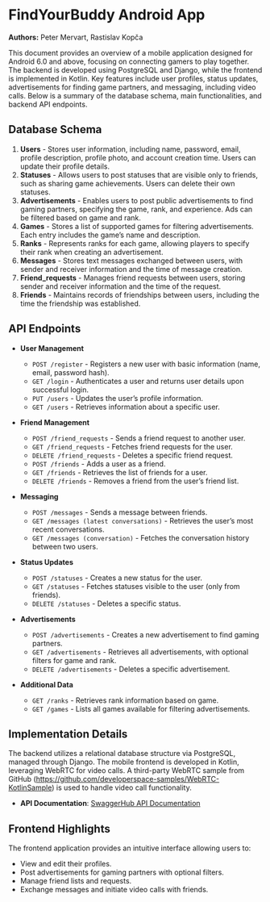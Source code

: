 # FindYourBuddy Android App

**Authors:** Peter Mervart, Rastislav Kopča

This document provides an overview of a mobile application designed for Android 6.0 and above, focusing on connecting gamers to play together. The backend is developed using PostgreSQL and Django, while the frontend is implemented in Kotlin. Key features include user profiles, status updates, advertisements for finding game partners, and messaging, including video calls. Below is a summary of the database schema, main functionalities, and backend API endpoints.

## Database Schema

1. **Users** - Stores user information, including name, password, email, profile description, profile photo, and account creation time. Users can update their profile details.
2. **Statuses** - Allows users to post statuses that are visible only to friends, such as sharing game achievements. Users can delete their own statuses.
3. **Advertisements** - Enables users to post public advertisements to find gaming partners, specifying the game, rank, and experience. Ads can be filtered based on game and rank.
4. **Games** - Stores a list of supported games for filtering advertisements. Each entry includes the game’s name and description.
5. **Ranks** - Represents ranks for each game, allowing players to specify their rank when creating an advertisement.
6. **Messages** - Stores text messages exchanged between users, with sender and receiver information and the time of message creation.
7. **Friend_requests** - Manages friend requests between users, storing sender and receiver information and the time of the request.
8. **Friends** - Maintains records of friendships between users, including the time the friendship was established.

## API Endpoints

- **User Management**
  - `POST /register` - Registers a new user with basic information (name, email, password hash).
  - `GET /login` - Authenticates a user and returns user details upon successful login.
  - `PUT /users` - Updates the user’s profile information.
  - `GET /users` - Retrieves information about a specific user.

- **Friend Management**
  - `POST /friend_requests` - Sends a friend request to another user.
  - `GET /friend_requests` - Fetches friend requests for the user.
  - `DELETE /friend_requests` - Deletes a specific friend request.
  - `POST /friends` - Adds a user as a friend.
  - `GET /friends` - Retrieves the list of friends for a user.
  - `DELETE /friends` - Removes a friend from the user’s friend list.

- **Messaging**
  - `POST /messages` - Sends a message between friends.
  - `GET /messages (latest conversations)` - Retrieves the user’s most recent conversations.
  - `GET /messages (conversation)` - Fetches the conversation history between two users.

- **Status Updates**
  - `POST /statuses` - Creates a new status for the user.
  - `GET /statuses` - Fetches statuses visible to the user (only from friends).
  - `DELETE /statuses` - Deletes a specific status.

- **Advertisements**
  - `POST /advertisements` - Creates a new advertisement to find gaming partners.
  - `GET /advertisements` - Retrieves all advertisements, with optional filters for game and rank.
  - `DELETE /advertisements` - Deletes a specific advertisement.

- **Additional Data**
  - `GET /ranks` - Retrieves rank information based on game.
  - `GET /games` - Lists all games available for filtering advertisements.

## Implementation Details

The backend utilizes a relational database structure via PostgreSQL, managed through Django. The mobile frontend is developed in Kotlin, leveraging WebRTC for video calls. A third-party WebRTC sample from GitHub (https://github.com/developerspace-samples/WebRTC-KotlinSample) is used to handle video call functionality.

- **API Documentation**: [SwaggerHub API Documentation](https://app.swaggerhub.com/apis/Rasto-K/MTAA/1.0.1)

## Frontend Highlights

The frontend application provides an intuitive interface allowing users to:
- View and edit their profiles.
- Post advertisements for gaming partners with optional filters.
- Manage friend lists and requests.
- Exchange messages and initiate video calls with friends.
